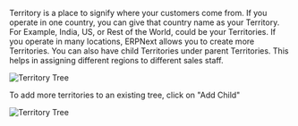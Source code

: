 Territory is a place to signify where your customers come from. If you operate
in one country, you can give that country name as your Territory. For Example,
India, US, or Rest of the World, could be your Territories. If you operate in
many locations, ERPNext allows you to create more Territories. You can also
have child Territories under parent Territories. This helps in assigning
different regions to different sales staff.

![Territory Tree](assets/frappe_io/images/erpnext/territory-tree.png)

To add more territories to an existing tree, click on "Add Child"

![Territory Tree](assets/frappe_io/images/erpnext/territory-tree-1.png)


